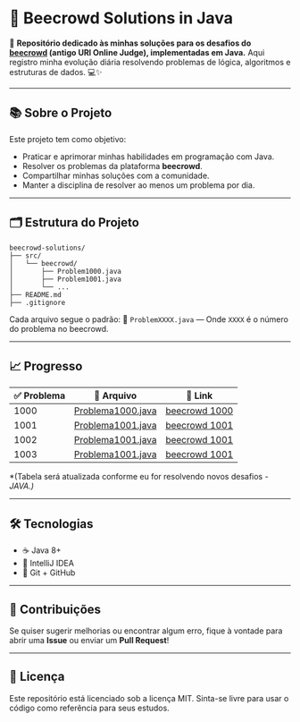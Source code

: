 
# 🚀 Beecrowd Solutions in Java

🎯 **Repositório dedicado às minhas soluções para os desafios do [beecrowd](https://www.beecrowd.com.br/judge/pt/problems/index) (antigo URI Online Judge), implementadas em Java.**
Aqui registro minha evolução diária resolvendo problemas de lógica, algoritmos e estruturas de dados. 💻✨

---

## 📚 Sobre o Projeto
Este projeto tem como objetivo:
- Praticar e aprimorar minhas habilidades em programação com Java.
- Resolver os problemas da plataforma **beecrowd**.
- Compartilhar minhas soluções com a comunidade.
- Manter a disciplina de resolver ao menos um problema por dia.

---

## 🗂️ Estrutura do Projeto
```
beecrowd-solutions/
├── src/
│   └── beecrowd/
│       ├── Problem1000.java
│       ├── Problem1001.java
│       └── ...
├── README.md
├── .gitignore
```

Cada arquivo segue o padrão:
📄 `ProblemXXXX.java` — Onde `XXXX` é o número do problema no beecrowd.

---

## 📈 Progresso
| ✅ Problema | 📄 Arquivo                                                             | 🔗 Link |
|------------|------------------------------------------------------------------------|---------|
| 1000       | [Problema1000.java](src/beecrowd/Problema1000.java) | [beecrowd 1000](https://www.beecrowd.com.br/judge/pt/problems/view/1000) |
| 1001       | [Problema1001.java](src/main/java/beecrowd/Problema1001.java)          | [beecrowd 1001](https://www.beecrowd.com.br/judge/pt/problems/view/1001) |
| 1002       | [Problema1001.java](src/main/java/beecrowd/Problema1001.java)          | [beecrowd 1001](https://judge.beecrowd.com/pt/problems/view/1002) |
| 1003       | [Problema1001.java](src/main/java/beecrowd/Problema1001.java)          | [beecrowd 1001](https://judge.beecrowd.com/pt/problems/view/1003) |

*(Tabela será atualizada conforme eu for resolvendo novos desafios - *JAVA.)*

---

## 🛠️ Tecnologias
- ☕ Java 8+
- 🧰 IntelliJ IDEA
- 📝 Git + GitHub

---

## 🤝 Contribuições
Se quiser sugerir melhorias ou encontrar algum erro, fique à vontade para abrir uma **Issue** ou enviar um **Pull Request**!

---

## 📄 Licença
Este repositório está licenciado sob a licença MIT.
Sinta-se livre para usar o código como referência para seus estudos.
